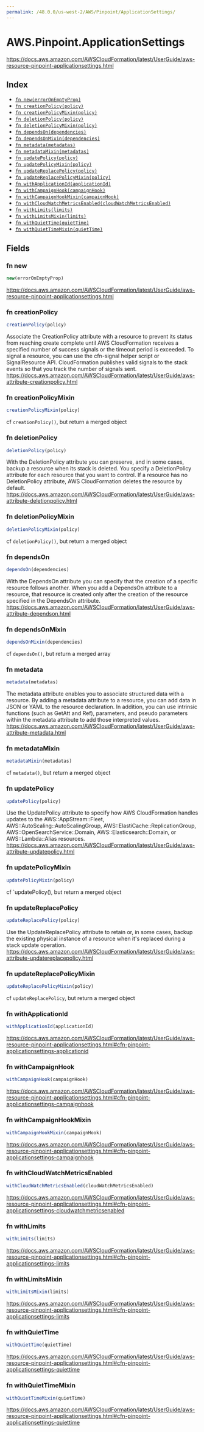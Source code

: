 ```yaml
---
permalink: /48.0.0/us-west-2/AWS/Pinpoint/ApplicationSettings/
---
```


# AWS.Pinpoint.ApplicationSettings

https://docs.aws.amazon.com/AWSCloudFormation/latest/UserGuide/aws-resource-pinpoint-applicationsettings.html

## Index

* [`fn new(errorOnEmptyProp)`](#fn-new)
* [`fn creationPolicy(policy)`](#fn-creationpolicy)
* [`fn creationPolicyMixin(policy)`](#fn-creationpolicymixin)
* [`fn deletionPolicy(policy)`](#fn-deletionpolicy)
* [`fn deletionPolicyMixin(policy)`](#fn-deletionpolicymixin)
* [`fn dependsOn(dependencies)`](#fn-dependson)
* [`fn dependsOnMixin(dependencies)`](#fn-dependsonmixin)
* [`fn metadata(metadatas)`](#fn-metadata)
* [`fn metadataMixin(metadatas)`](#fn-metadatamixin)
* [`fn updatePolicy(policy)`](#fn-updatepolicy)
* [`fn updatePolicyMixin(policy)`](#fn-updatepolicymixin)
* [`fn updateReplacePolicy(policy)`](#fn-updatereplacepolicy)
* [`fn updateReplacePolicyMixin(policy)`](#fn-updatereplacepolicymixin)
* [`fn withApplicationId(applicationId)`](#fn-withapplicationid)
* [`fn withCampaignHook(campaignHook)`](#fn-withcampaignhook)
* [`fn withCampaignHookMixin(campaignHook)`](#fn-withcampaignhookmixin)
* [`fn withCloudWatchMetricsEnabled(cloudWatchMetricsEnabled)`](#fn-withcloudwatchmetricsenabled)
* [`fn withLimits(limits)`](#fn-withlimits)
* [`fn withLimitsMixin(limits)`](#fn-withlimitsmixin)
* [`fn withQuietTime(quietTime)`](#fn-withquiettime)
* [`fn withQuietTimeMixin(quietTime)`](#fn-withquiettimemixin)

## Fields

### fn new

```ts
new(errorOnEmptyProp)
```

https://docs.aws.amazon.com/AWSCloudFormation/latest/UserGuide/aws-resource-pinpoint-applicationsettings.html

### fn creationPolicy

```ts
creationPolicy(policy)
```

Associate the CreationPolicy attribute with a resource to prevent its status from reaching create complete until AWS CloudFormation receives a specified number of success signals or the timeout period is exceeded. To signal a resource, you can use the cfn-signal helper script or SignalResource API. CloudFormation publishes valid signals to the stack events so that you track the number of signals sent. 
https://docs.aws.amazon.com/AWSCloudFormation/latest/UserGuide/aws-attribute-creationpolicy.html

### fn creationPolicyMixin

```ts
creationPolicyMixin(policy)
```

cf `creationPolicy()`, but return a merged object

### fn deletionPolicy

```ts
deletionPolicy(policy)
```

With the DeletionPolicy attribute you can preserve, and in some cases, backup a resource when its stack is deleted. You specify a DeletionPolicy attribute for each resource that you want to control. If a resource has no DeletionPolicy attribute, AWS CloudFormation deletes the resource by default. 
https://docs.aws.amazon.com/AWSCloudFormation/latest/UserGuide/aws-attribute-deletionpolicy.html

### fn deletionPolicyMixin

```ts
deletionPolicyMixin(policy)
```

cf `deletionPolicy()`, but return a merged object

### fn dependsOn

```ts
dependsOn(dependencies)
```

With the DependsOn attribute you can specify that the creation of a specific resource follows another. When you add a DependsOn attribute to a resource, that resource is created only after the creation of the resource specified in the DependsOn attribute. 
https://docs.aws.amazon.com/AWSCloudFormation/latest/UserGuide/aws-attribute-dependson.html

### fn dependsOnMixin

```ts
dependsOnMixin(dependencies)
```

cf `dependsOn()`, but return a merged array

### fn metadata

```ts
metadata(metadatas)
```

The metadata attribute enables you to associate structured data with a resource. By adding a metadata attribute to a resource, you can add data in JSON or YAML to the resource declaration. In addition, you can use intrinsic functions (such as GetAtt and Ref), parameters, and pseudo parameters within the metadata attribute to add those interpreted values. 
https://docs.aws.amazon.com/AWSCloudFormation/latest/UserGuide/aws-attribute-metadata.html

### fn metadataMixin

```ts
metadataMixin(metadatas)
```

cf `metadata()`, but return a merged object

### fn updatePolicy

```ts
updatePolicy(policy)
```

Use the UpdatePolicy attribute to specify how AWS CloudFormation handles updates to the AWS::AppStream::Fleet, AWS::AutoScaling::AutoScalingGroup, AWS::ElastiCache::ReplicationGroup, AWS::OpenSearchService::Domain, AWS::Elasticsearch::Domain, or AWS::Lambda::Alias resources. 
https://docs.aws.amazon.com/AWSCloudFormation/latest/UserGuide/aws-attribute-updatepolicy.html

### fn updatePolicyMixin

```ts
updatePolicyMixin(policy)
```

cf `updatePolicy(), but return a merged object

### fn updateReplacePolicy

```ts
updateReplacePolicy(policy)
```

Use the UpdateReplacePolicy attribute to retain or, in some cases, backup the existing physical instance of a resource when it's replaced during a stack update operation. 
https://docs.aws.amazon.com/AWSCloudFormation/latest/UserGuide/aws-attribute-updatereplacepolicy.html

### fn updateReplacePolicyMixin

```ts
updateReplacePolicyMixin(policy)
```

cf `updateReplacePolicy`, but return a merged object

### fn withApplicationId

```ts
withApplicationId(applicationId)
```

https://docs.aws.amazon.com/AWSCloudFormation/latest/UserGuide/aws-resource-pinpoint-applicationsettings.html#cfn-pinpoint-applicationsettings-applicationid

### fn withCampaignHook

```ts
withCampaignHook(campaignHook)
```

https://docs.aws.amazon.com/AWSCloudFormation/latest/UserGuide/aws-resource-pinpoint-applicationsettings.html#cfn-pinpoint-applicationsettings-campaignhook

### fn withCampaignHookMixin

```ts
withCampaignHookMixin(campaignHook)
```

https://docs.aws.amazon.com/AWSCloudFormation/latest/UserGuide/aws-resource-pinpoint-applicationsettings.html#cfn-pinpoint-applicationsettings-campaignhook

### fn withCloudWatchMetricsEnabled

```ts
withCloudWatchMetricsEnabled(cloudWatchMetricsEnabled)
```

https://docs.aws.amazon.com/AWSCloudFormation/latest/UserGuide/aws-resource-pinpoint-applicationsettings.html#cfn-pinpoint-applicationsettings-cloudwatchmetricsenabled

### fn withLimits

```ts
withLimits(limits)
```

https://docs.aws.amazon.com/AWSCloudFormation/latest/UserGuide/aws-resource-pinpoint-applicationsettings.html#cfn-pinpoint-applicationsettings-limits

### fn withLimitsMixin

```ts
withLimitsMixin(limits)
```

https://docs.aws.amazon.com/AWSCloudFormation/latest/UserGuide/aws-resource-pinpoint-applicationsettings.html#cfn-pinpoint-applicationsettings-limits

### fn withQuietTime

```ts
withQuietTime(quietTime)
```

https://docs.aws.amazon.com/AWSCloudFormation/latest/UserGuide/aws-resource-pinpoint-applicationsettings.html#cfn-pinpoint-applicationsettings-quiettime

### fn withQuietTimeMixin

```ts
withQuietTimeMixin(quietTime)
```

https://docs.aws.amazon.com/AWSCloudFormation/latest/UserGuide/aws-resource-pinpoint-applicationsettings.html#cfn-pinpoint-applicationsettings-quiettime